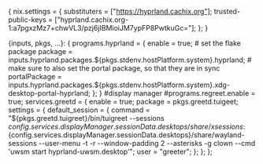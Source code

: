 {
  nix.settings = {
    substituters = ["https://hyprland.cachix.org"];
    trusted-public-keys = ["hyprland.cachix.org-1:a7pgxzMz7+chwVL3/pzj6jIBMioiJM7ypFP8PwtkuGc="];
  };
}

{inputs, pkgs, ...}: {
  programs.hyprland = {
    enable = true;
    # set the flake package
    package = inputs.hyprland.packages.${pkgs.stdenv.hostPlatform.system}.hyprland;
    # make sure to also set the portal package, so that they are in sync
    portalPackage = inputs.hyprland.packages.${pkgs.stdenv.hostPlatform.system}.xdg-desktop-portal-hyprland;
  };
}
  #display manager
  #programs.regreet.enable = true;
  services.greetd = {
    enable = true;
    package = pkgs.greetd.tuigeet;
    settings = {
      default_session = {
        command = "${pkgs.greetd.tuigreet}/bin/tuigreet  --sessions ${config.services.displayManager.sessionData.desktops}/share/xsessions:${config.services.displayManager.sessionData.desktops}/share/wayland-sessions --user-menu -t -r --window-padding 2 --asterisks -g clown --cmd 'uwsm start hyprland-uwsm.desktop'";
        user = "greeter";
      };
    };
  };
